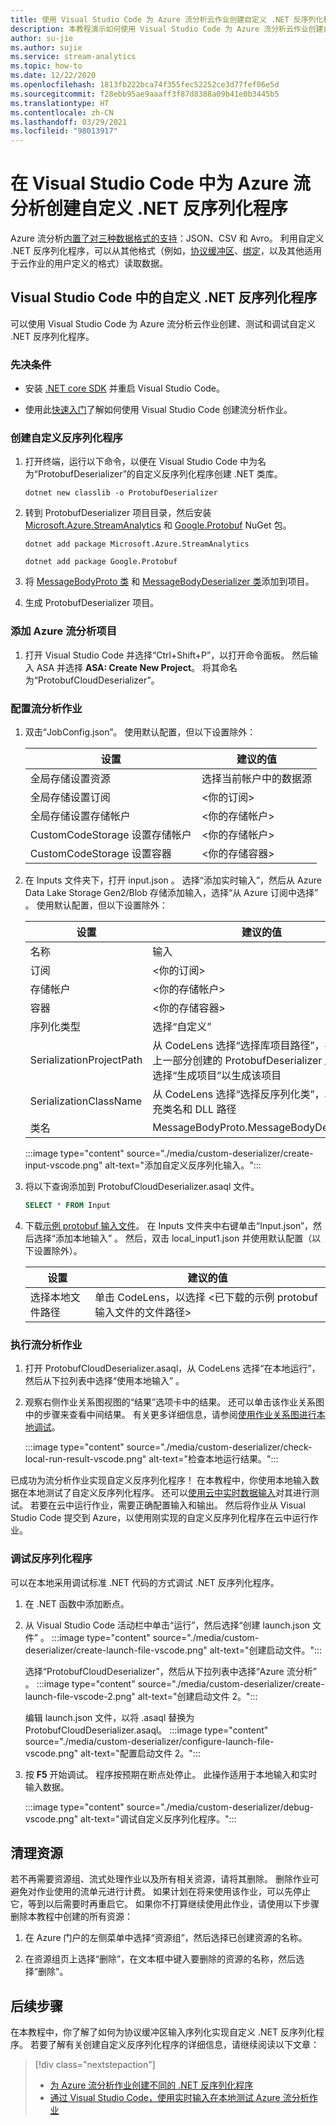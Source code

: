 ```yaml
---
title: 使用 Visual Studio Code 为 Azure 流分析云作业创建自定义 .NET 反序列化程序
description: 本教程演示如何使用 Visual Studio Code 为 Azure 流分析云作业创建自定义 .NET 反序列化程序。
author: su-jie
ms.author: sujie
ms.service: stream-analytics
ms.topic: how-to
ms.date: 12/22/2020
ms.openlocfilehash: 1813fb222bca74f355fec52252ce3d77fef06e5d
ms.sourcegitcommit: f28ebb95ae9aaaff3f87d8388a09b41e0b3445b5
ms.translationtype: HT
ms.contentlocale: zh-CN
ms.lasthandoff: 03/29/2021
ms.locfileid: "98013917"
---
```

# <a name="create-custom-net-deserializers-for-azure-stream-analytics-in-visual-studio-code"></a>在 Visual Studio Code 中为 Azure 流分析创建自定义 .NET 反序列化程序

Azure 流分析[内置了对三种数据格式的支持](stream-analytics-parsing-json.md)：JSON、CSV 和 Avro。 利用自定义 .NET 反序列化程序，可以从其他格式（例如，[协议缓冲区](https://developers.google.com/protocol-buffers/)、[绑定](https://github.com/Microsoft/bond)，以及其他适用于云作业的用户定义的格式）读取数据。

## <a name="custom-net-deserializers-in-visual-studio-code"></a>Visual Studio Code 中的自定义 .NET 反序列化程序

可以使用 Visual Studio Code 为 Azure 流分析云作业创建、测试和调试自定义 .NET 反序列化程序。

### <a name="prerequisites"></a>先决条件

* 安装 [.NET core SDK](https://dotnet.microsoft.com/download) 并重启 Visual Studio Code。

* 使用此[快速入门](quick-create-visual-studio-code.md)了解如何使用 Visual Studio Code 创建流分析作业。

### <a name="create-a-custom-deserializer"></a>创建自定义反序列化程序

1. 打开终端，运行以下命令，以便在 Visual Studio Code 中为名为“ProtobufDeserializer”的自定义反序列化程序创建 .NET 类库。

   ```dotnetcli
   dotnet new classlib -o ProtobufDeserializer
   ```

2. 转到 ProtobufDeserializer 项目目录，然后安装 [Microsoft.Azure.StreamAnalytics](https://www.nuget.org/packages/Microsoft.Azure.StreamAnalytics/) 和 [Google.Protobuf](https://www.nuget.org/packages/Google.Protobuf/) NuGet 包。

   ```dotnetcli
   dotnet add package Microsoft.Azure.StreamAnalytics
   ```

   ```dotnetcli
   dotnet add package Google.Protobuf
   ```

3. 将 [MessageBodyProto 类](https://github.com/Azure/azure-stream-analytics/blob/master/CustomDeserializers/Protobuf/MessageBodyProto.cs) 和 [MessageBodyDeserializer 类](https://github.com/Azure/azure-stream-analytics/blob/master/CustomDeserializers/Protobuf/MessageBodyDeserializer.cs)添加到项目。

4. 生成 ProtobufDeserializer 项目。

### <a name="add-an-azure-stream-analytics-project"></a>添加 Azure 流分析项目

1. 打开 Visual Studio Code 并选择“Ctrl+Shift+P”，以打开命令面板。 然后输入 ASA 并选择 **ASA: Create New Project**。 将其命名为“ProtobufCloudDeserializer”。

### <a name="configure-a-stream-analytics-job"></a>配置流分析作业

1. 双击“JobConfig.json”。 使用默认配置，但以下设置除外：

   |设置|建议的值|
   |-------|---------------|
   |全局存储设置资源|选择当前帐户中的数据源|
   |全局存储设置订阅| <你的订阅>|
   |全局存储设置存储帐户| <你的存储帐户>|
   |CustomCodeStorage 设置存储帐户|<你的存储帐户>|
   |CustomCodeStorage 设置容器|<你的存储容器>|

2. 在 Inputs 文件夹下，打开 input.json 。 选择“添加实时输入”，然后从 Azure Data Lake Storage Gen2/Blob 存储添加输入，选择“从 Azure 订阅中选择” 。 使用默认配置，但以下设置除外：

   |设置|建议的值|
   |-------|---------------|
   |名称|输入|
   |订阅|<你的订阅>|
   |存储帐户|<你的存储帐户>|
   |容器|<你的存储容器>|
   |序列化类型|选择“自定义”|
   |SerializationProjectPath|从 CodeLens 选择“选择库项目路径”，并选择在上一部分创建的 ProtobufDeserializer 库项目 。 选择“生成项目”以生成该项目|
   |SerializationClassName|从 CodeLens 选择“选择反序列化类”，以自动填充类名和 DLL 路径|
   |类名|MessageBodyProto.MessageBodyDeserializer|

   :::image type="content" source="./media/custom-deserializer/create-input-vscode.png" alt-text="添加自定义反序列化输入。":::

3. 将以下查询添加到 ProtobufCloudDeserializer.asaql 文件。

   ```sql
   SELECT * FROM Input
   ```

4. 下载[示例 protobuf 输入文件](https://github.com/Azure/azure-stream-analytics/blob/master/CustomDeserializers/Protobuf/SimulatedTemperatureEvents.protobuf)。 在 Inputs 文件夹中右键单击“Input.json”，然后选择“添加本地输入”  。 然后，双击 local_input1.json 并使用默认配置（以下设置除外）。

   |设置|建议的值|
   |-------|---------------|
   |选择本地文件路径|单击 CodeLens，以选择 <已下载的示例 protobuf 输入文件的文件路径>|

### <a name="execute-the-stream-analytics-job"></a>执行流分析作业

1. 打开 ProtobufCloudDeserializer.asaql，从 CodeLens 选择“在本地运行”，然后从下拉列表中选择“使用本地输入”  。

2. 观察右侧作业关系图视图的“结果”选项卡中的结果。 还可以单击该作业关系图中的步骤来查看中间结果。 有关更多详细信息，请参阅[使用作业关系图进行本地调试](debug-locally-using-job-diagram-vs-code.md)。

   :::image type="content" source="./media/custom-deserializer/check-local-run-result-vscode.png" alt-text="检查本地运行结果。":::

已成功为流分析作业实现自定义反序列化程序！ 在本教程中，你使用本地输入数据在本地测试了自定义反序列化程序。 还可以[使用云中实时数据输入](visual-studio-code-local-run-live-input.md)对其进行测试。 若要在云中运行作业，需要正确配置输入和输出。 然后将作业从 Visual Studio Code 提交到 Azure，以使用刚实现的自定义反序列化程序在云中运行作业。

### <a name="debug-your-deserializer"></a>调试反序列化程序

可以在本地采用调试标准 .NET 代码的方式调试 .NET 反序列化程序。 

1. 在 .NET 函数中添加断点。

2. 从 Visual Studio Code 活动栏中单击“运行”，然后选择“创建 launch.json 文件” 。
   :::image type="content" source="./media/custom-deserializer/create-launch-file-vscode.png" alt-text="创建启动文件。":::

   选择“ProtobufCloudDeserializer”，然后从下拉列表中选择“Azure 流分析” 。
   :::image type="content" source="./media/custom-deserializer/create-launch-file-vscode-2.png" alt-text="创建启动文件 2。":::

   编辑 launch.json 文件，以将 <ASAScript>.asaql 替换为 ProtobufCloudDeserializer.asaql。
   :::image type="content" source="./media/custom-deserializer/configure-launch-file-vscode.png" alt-text="配置启动文件 2。":::

3. 按 **F5** 开始调试。 程序按预期在断点处停止。 此操作适用于本地输入和实时输入数据。

   :::image type="content" source="./media/custom-deserializer/debug-vscode.png" alt-text="调试自定义反序列化程序。":::

## <a name="clean-up-resources"></a>清理资源

若不再需要资源组、流式处理作业以及所有相关资源，请将其删除。 删除作业可避免对作业使用的流单元进行计费。 如果计划在将来使用该作业，可以先停止它，等到以后需要时再重启它。 如果你不打算继续使用此作业，请使用以下步骤删除本教程中创建的所有资源：

1. 在 Azure 门户的左侧菜单中选择“资源组”，然后选择已创建资源的名称。  

2. 在资源组页上选择“删除”，在文本框中键入要删除的资源的名称，然后选择“删除”。 

## <a name="next-steps"></a>后续步骤

在本教程中，你了解了如何为协议缓冲区输入序列化实现自定义 .NET 反序列化程序。 若要了解有关创建自定义反序列化程序的详细信息，请继续阅读以下文章：

> [!div class="nextstepaction"]
> * [为 Azure 流分析作业创建不同的 .NET 反序列化程序](custom-deserializer-examples.md)
> * [通过 Visual Studio Code，使用实时输入在本地测试 Azure 流分析作业](visual-studio-code-local-run-live-input.md)